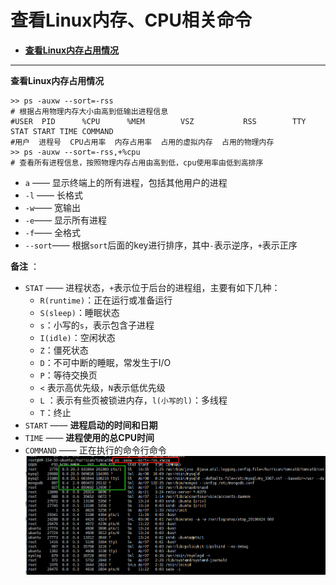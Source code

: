 # <a name="top">查看Linux内存、CPU相关命令</a>



+ <a href="#mem_top" >**查看Linux内存占用情况**</a>





-----

<a name="mem_top" >**查看Linux内存占用情况**</a>



```shell
>> ps -auxw --sort=-rss
# 根据占用物理内存大小由高到低输出进程信息
#USER  PID      %CPU      %MEM     	  VSZ   		RSS 	   TTY STAT START TIME COMMAND
#用户  进程号  CPU占用率  内存占用率  占用的虚拟内存  占用的物理内存  
>> ps -auxw --sort=-rss,+%cpu
# 查看所有进程信息，按照物理内存占用由高到低，cpu使用率由低到高排序
```


+ `a` —— 显示终端上的所有进程，包括其他用户的进程
+ `-l` —— 长格式
+ `-w`—— 宽输出
+ `-e`—— 显示所有进程
+ `-f`—— 全格式
+ `--sort`—— 根据`sort`后面的key进行排序，其中`-`表示逆序，`+`表示正序



**备注** ：

+ `STAT` —— 进程状态，`+`表示位于后台的进程组，主要有如下几种：
  + `R(runtime)`：正在运行或准备运行
  + `S(sleep)`：睡眠状态
  + `s`：小写的`s`，表示包含子进程
  + `I(idle)`：空闲状态
  + `Z`：僵死状态
  + `D`：不可中断的睡眠，常发生于I/O
  + `P`：等待交换页
  + `<` 表示高优先级，`N`表示低优先级
  + `L` ：表示有些页被锁进内存，`l(小写的l)`：多线程
  + `T`：终止
+ `START` —— **进程启动的时间和日期**
+ `TIME` —— **进程使用的总CPU时间**
+ `COMMAND` —— 正在执行的命令行命令
![](https://github.com/HurricanGod/Home/blob/master/linux/img/ps-auxw.png)
